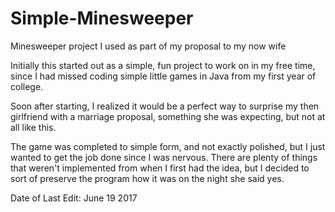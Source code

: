 # Simple-Minesweeper
Minesweeper project I used as part of my proposal to my now wife

Initially this started out as a simple, fun project to work on in my free time, since I had missed coding simple little games in Java from my first year of college.

Soon after starting, I realized it would be a perfect way to surprise my then girlfriend with a marriage proposal, something she was expecting, but not at all like this.

The game was completed to simple form, and not exactly polished, but I just wanted to get the job done since I was nervous. There are plenty of things that weren't implemented from when I first had the idea, but I decided to sort of preserve the program how it was on the night she said yes.

Date of Last Edit: June 19 2017
